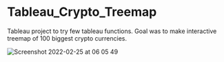 # Tableau_Crypto_Treemap
Tableau project to try few tableau functions. Goal was to make interactive treemap of 100 biggest crypto currencies. 


![Screenshot 2022-02-25 at 06 05 49](https://user-images.githubusercontent.com/74175283/155663614-aee54f24-cce8-4e73-9de2-9f2f333eeb02.png)
